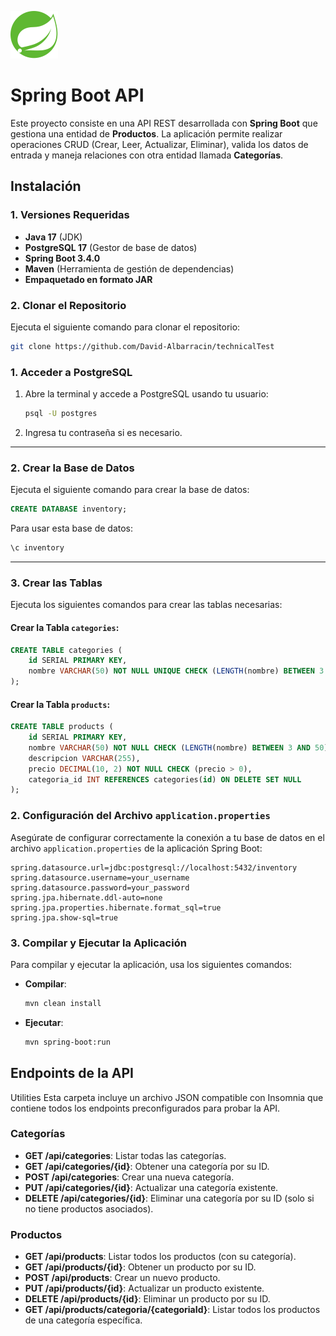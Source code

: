 ![](https://raw.githubusercontent.com/David-Albarracin/README_MATERIALS/main/spring.png)

# Spring Boot API

Este proyecto consiste en una API REST desarrollada con **Spring Boot** que gestiona una entidad de **Productos**. La aplicación permite realizar operaciones CRUD (Crear, Leer, Actualizar, Eliminar), valida los datos de entrada y maneja relaciones con otra entidad llamada **Categorías**.

## Instalación

### 1. **Versiones Requeridas**

- **Java 17** (JDK)
- **PostgreSQL 17** (Gestor de base de datos)
- **Spring Boot 3.4.0**
- **Maven** (Herramienta de gestión de dependencias)
- **Empaquetado en formato JAR**

### 2. **Clonar el Repositorio**

Ejecuta el siguiente comando para clonar el repositorio:

```bash
git clone https://github.com/David-Albarracin/technicalTest
```

### **1. Acceder a PostgreSQL**

1. Abre la terminal y accede a PostgreSQL usando tu usuario:
   ```bash
   psql -U postgres
   ```
2. Ingresa tu contraseña si es necesario.

---

### **2. Crear la Base de Datos**

Ejecuta el siguiente comando para crear la base de datos:

```sql
CREATE DATABASE inventory;
```

Para usar esta base de datos:
```bash
\c inventory
```

---

### **3. Crear las Tablas**

Ejecuta los siguientes comandos para crear las tablas necesarias:

#### Crear la Tabla `categories`:
```sql
CREATE TABLE categories (
    id SERIAL PRIMARY KEY,
    nombre VARCHAR(50) NOT NULL UNIQUE CHECK (LENGTH(nombre) BETWEEN 3 AND 50)
);
```

#### Crear la Tabla `products`:
```sql
CREATE TABLE products (
    id SERIAL PRIMARY KEY,
    nombre VARCHAR(50) NOT NULL CHECK (LENGTH(nombre) BETWEEN 3 AND 50), 
    descripcion VARCHAR(255),
    precio DECIMAL(10, 2) NOT NULL CHECK (precio > 0),
    categoria_id INT REFERENCES categories(id) ON DELETE SET NULL
);
```


### 2. **Configuración del Archivo `application.properties`**

Asegúrate de configurar correctamente la conexión a tu base de datos en el archivo `application.properties` de la aplicación Spring Boot:

```properties
spring.datasource.url=jdbc:postgresql://localhost:5432/inventory
spring.datasource.username=your_username
spring.datasource.password=your_password
spring.jpa.hibernate.ddl-auto=none
spring.jpa.properties.hibernate.format_sql=true
spring.jpa.show-sql=true
```

### 3. **Compilar y Ejecutar la Aplicación**

Para compilar y ejecutar la aplicación, usa los siguientes comandos:

- **Compilar**:  
  ```bash
  mvn clean install
  ```

- **Ejecutar**:  
  ```bash
  mvn spring-boot:run
  ```

## Endpoints de la API

Utilities Esta carpeta incluye un archivo JSON compatible con Insomnia que contiene todos los endpoints preconfigurados para probar la API.

### **Categorías**

- **GET /api/categories**: Listar todas las categorías.
- **GET /api/categories/{id}**: Obtener una categoría por su ID.
- **POST /api/categories**: Crear una nueva categoría.
- **PUT /api/categories/{id}**: Actualizar una categoría existente.
- **DELETE /api/categories/{id}**: Eliminar una categoría por su ID (solo si no tiene productos asociados).

### **Productos**

- **GET /api/products**: Listar todos los productos (con su categoría).
- **GET /api/products/{id}**: Obtener un producto por su ID.
- **POST /api/products**: Crear un nuevo producto.
- **PUT /api/products/{id}**: Actualizar un producto existente.
- **DELETE /api/products/{id}**: Eliminar un producto por su ID.
- **GET /api/products/categoria/{categoriaId}**: Listar todos los productos de una categoría específica.



